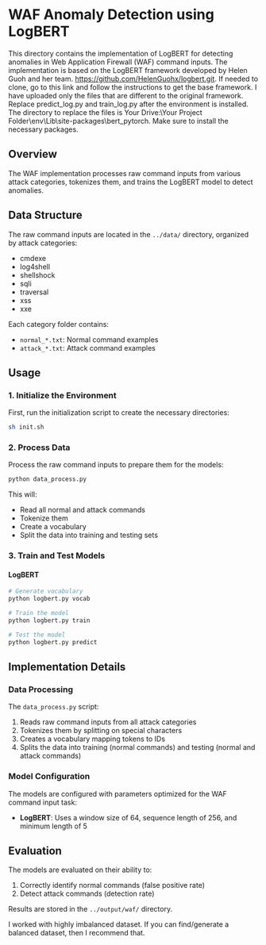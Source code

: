 # WAF Anomaly Detection using LogBERT

This directory contains the implementation of LogBERT for detecting anomalies in Web Application Firewall (WAF) command inputs. The implementation is based on the LogBERT framework developed by Helen Guoh and her team. https://github.com/HelenGuohx/logbert.git. If needed to clone, go to this link and follow the instructions to get the base framework. I have uploaded only the files that are different to the original framework. Replace predict_log.py and train_log.py after the environment is installed. The directory to replace the files is Your Drive:\Your Project Folder\env\Lib\site-packages\bert_pytorch\. Make sure to install the necessary packages.

## Overview

The WAF implementation processes raw command inputs from various attack categories, tokenizes them, and trains the LogBERT model to detect anomalies.

## Data Structure

The raw command inputs are located in the `../data/` directory, organized by attack categories:
- cmdexe
- log4shell
- shellshock
- sqli
- traversal
- xss
- xxe

Each category folder contains:
- `normal_*.txt`: Normal command examples
- `attack_*.txt`: Attack command examples

## Usage

### 1. Initialize the Environment

First, run the initialization script to create the necessary directories:

```bash
sh init.sh
```

### 2. Process Data

Process the raw command inputs to prepare them for the models:

```bash
python data_process.py
```

This will:
- Read all normal and attack commands
- Tokenize them
- Create a vocabulary
- Split the data into training and testing sets

### 3. Train and Test Models

#### LogBERT

```bash
# Generate vocabulary
python logbert.py vocab

# Train the model
python logbert.py train

# Test the model
python logbert.py predict
```


## Implementation Details

### Data Processing

The `data_process.py` script:
1. Reads raw command inputs from all attack categories
2. Tokenizes them by splitting on special characters
3. Creates a vocabulary mapping tokens to IDs
4. Splits the data into training (normal commands) and testing (normal and attack commands)

### Model Configuration

The models are configured with parameters optimized for the WAF command input task:

- **LogBERT**: Uses a window size of 64, sequence length of 256, and minimum length of 5


## Evaluation

The models are evaluated on their ability to:
1. Correctly identify normal commands (false positive rate)
2. Detect attack commands (detection rate)

Results are stored in the `../output/waf/` directory. 

I worked with highly imbalanced dataset. If you can find/generate a balanced dataset, then I recommend that.
